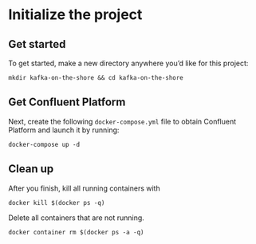 # Initialize the project

## Get started
To get started, make a new directory anywhere you’d like for this project:
```shell
mkdir kafka-on-the-shore && cd kafka-on-the-shore
```
## Get Confluent Platform
Next, create the following `docker-compose.yml` file to obtain Confluent Platform and launch it by running:
```shell
docker-compose up -d
```

## Clean up
After you finish, kill all running containers with 
```shell
docker kill $(docker ps -q)
```

Delete all containers that are not running.
```shell
docker container rm $(docker ps -a -q)
```